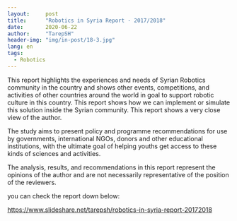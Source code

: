 ```yaml
---
layout:     post
title:      "Robotics in Syria Report - 2017/2018"
date:       2020-06-22 
author:     "TarepSH"
header-img: "img/in-post/18-3.jpg"
lang: en
tags:
  - Robotics
---
```

This report highlights the experiences and needs of Syrian Robotics community in the country and shows other events, competitions, and activities of other countries around the world in goal to support robotic culture in this country. This report shows how we can implement or simulate this solution inside the Syrian community. This report shows a very close view of the author. 

The study aims to present policy and programme recommendations for use by governments, international NGOs, donors and other educational institutions, with the ultimate goal of helping youths get access to these kinds of sciences and activities.

The analysis, results, and recommendations in this report represent the opinions of the author and are not necessarily representative of the position of the reviewers.

you can check the report down below:

https://www.slideshare.net/tarepsh/robotics-in-syria-report-20172018
